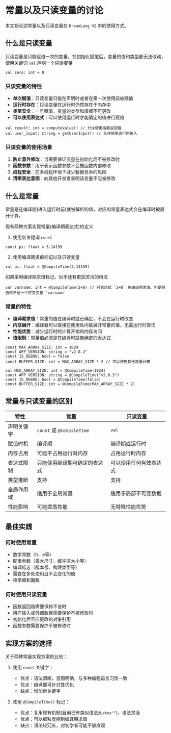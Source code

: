 # 常量以及只读变量的讨论

本文档论述常量以及只读变量在 `DreamLang V2` 中的使用方式。

## 什么是只读变量

只读变量是只能赋值一次的变量，在初始化赋值后，变量的值和类型都无法改动，使用关键词 `val` 声明一个只读变量

```text
val zero: int = 0
```

### 只读变量的特性

- **单次赋值**：只读变量只能在声明时或者在第一次使用前被赋值
- **运行时存在**：只读变量在运行时仍然存在于内存中
- **类型安全**：一旦赋值，变量的类型和值都不可更改
- **可以使用表达式**：可以使用运行时才能确定的值进行赋值

```text
val result: int = computeValue() // 允许使用函数返回值
val user_input: string = getUserInput() // 允许使用运行时输入
```

### 只读变量的使用场景

1. **防止意外修改**：当需要保证变量在初始化后不被修改时
2. **函数参数**：用于表示函数参数不会被函数内部修改
3. **线程安全**：在多线程环境下减少数据竞争的风险
4. **清晰表达意图**：向其他开发者表明该变量不应被修改

## 什么是常量

常量是在编译期(进入运行时前)就被解析的值，对应的常量表达式会在编译时被展开计算。

现有两种方案实现常量(编译期表达式)的定义

1. 使用新关键词 `const`

```text
const pi: float = 3.14159
```

2. 使用编译期求值标记以及只读变量

```text
val pi: float = @CompileTime(3.14159)
```

如果采用编译期求值标记，似乎还有更加灵活的用法

```text
var varname: int = @CompileTime(2+8) // 对表达式 `2+8` 在编译期求值，但是将值赋予给一个可变变量 `varname`
```

### 常量的特性

- **编译期求值**：常量的值在编译时就已确定，不会在运行时改变
- **内联展开**：编译器可以直接在使用处内联展开常量的值，无需运行时查询
- **性能优势**：减少运行时的计算开销和内存访问
- **值限制**：常量值必须是在编译时就能确定的表达式

```text
const MAX_ARRAY_SIZE: int = 1024
const APP_VERSION: string = "v2.0.3"
const IS_DEBUG: bool = false
const BUFFER_SIZE: int = MAX_ARRAY_SIZE * 2 // 可以使用其他常量计算

val MAX_ARRAY_SIZE: int = @CompileTime(1024)
const APP_VERSION: string = @CompileTime("v2.0.3")
const IS_DEBUG: bool = @CompileTime(false)
const BUFFER_SIZE: int = @CompileTime(MAX_ARRAY_SIZE * 2)
```

## 常量与只读变量的区别

| 特性 | 常量 | 只读变量 |
|------|------|----------|
| 声明关键字 | `const` 或 `@CompileTime` | `val` |
| 赋值时机 | 编译期 | 编译期或运行时 |
| 内存占用 | 可能不占用运行时内存 | 占用运行时内存 |
| 表达式限制 | 只能使用编译期可确定的表达式 | 可以使用任何有效表达式 |
| 类型推断 | 支持 | 支持 |
| 全局作用域 | 适用于全局常量 | 适用于局部不可变数据 |
| 性能影响 | 可能提高性能 | 无特殊性能优势 |

## 最佳实践

### 何时使用常量

- 数学常数（π、e等）
- 配置参数（最大尺寸、缓冲区大小等）
- 编译标志（版本号、构建类型等）
- 需要在多处使用且不会变化的值
- 枚举值和魔数

### 何时使用只读变量

- 函数返回值需要保持不变时
- 用户输入或外部数据需要保护不被修改时
- 初始化后不应更改的对象引用
- 函数参数需要保护不被修改时

## 实现方案的选择

关于两种常量实现方案的比较：

1. 使用 `const` 关键字：
   - 优点：语法清晰，意图明确，与多种编程语言习惯一致
   - 优点：编译器可针对性优化
   - 缺点：增加新关键字

2. 使用 `@CompileTime()` 标记：
   - 优点：复用现有机制(目前已有类似语法`@Latex""`)，语法灵活
   - 优点：可以细粒度控制编译期求值
   - 缺点：语法较冗长，对初学者可能不够直观

